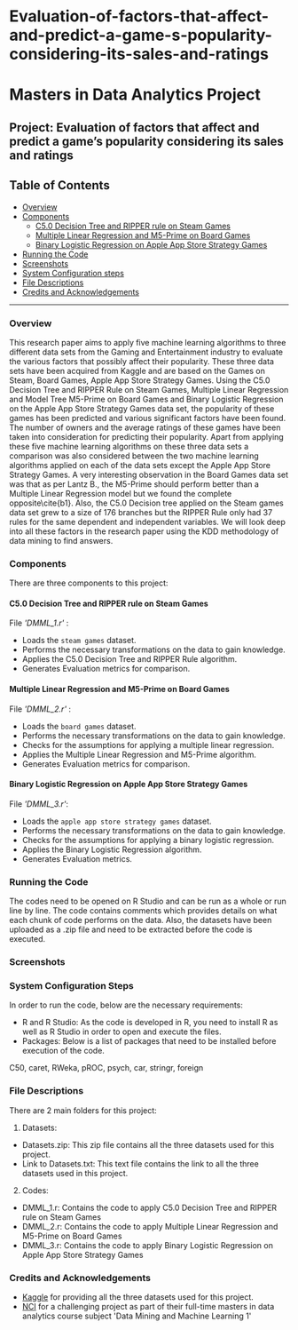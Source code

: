# Evaluation-of-factors-that-affect-and-predict-a-game-s-popularity-considering-its-sales-and-ratings

# Masters in Data Analytics Project

## Project: Evaluation of factors that affect and predict a game’s popularity considering its sales and ratings

## Table of Contents

- [Overview](#overview)
- [Components](#components)
  - [C5.0 Decision Tree and RIPPER rule on Steam Games](#steam)
  - [Multiple Linear Regression and M5-Prime on Board Games](#board)
  - [Binary Logistic Regression on Apple App Store Strategy Games](#strategy)
- [Running the Code](#running)
- [Screenshots](#screenshots)
- [System Configuration steps](#config)
- [File Descriptions](#files)
- [Credits and Acknowledgements](#credits)

***

<a id='overview'></a>

### Overview
This research paper aims to apply five machine learning algorithms to three different data sets from the  Gaming and Entertainment industry to evaluate the various factors that possibly affect their popularity. These three data sets have been acquired from Kaggle and are based on the Games on Steam, Board Games, Apple App Store Strategy Games. Using the C5.0 Decision Tree and RIPPER Rule on Steam Games, Multiple Linear Regression and Model Tree M5-Prime on Board Games and Binary Logistic Regression on the Apple App Store Strategy Games data set, the popularity of these games has been predicted and various significant factors have been found. The number of owners and the average ratings of these games have been taken into consideration for predicting their popularity. Apart from applying these five machine learning algorithms on these three data sets a comparison was also considered between the two machine learning algorithms applied on each of the data sets except the Apple App Store Strategy Games. A very interesting observation in the Board Games data set was that as per Lantz B., the M5-Prime should perform better than a Multiple Linear Regression model but we found the complete opposite\cite{b1}. Also, the C5.0 Decision tree applied on the Steam games data set grew to a size of 176 branches but the RIPPER Rule only had 37 rules for the same dependent and independent variables. We will look deep into all these factors in the research paper using the KDD methodology of data mining to find answers.

<a id='components'></a>

### Components
There are three components to this project:

<a id='steam'></a>

#### C5.0 Decision Tree and RIPPER rule on Steam Games
File _'DMML\_1.r'_ :

- Loads the `steam games` dataset.
- Performs the necessary transformations on the data to gain knowledge.
- Applies the C5.0 Decision Tree and RIPPER Rule algorithm.
- Generates Evaluation metrics for comparison.

<a id='board'></a>

#### Multiple Linear Regression and M5-Prime on Board Games
File _'DMML\_2.r'_ :

- Loads the `board games` dataset.
- Performs the necessary transformations on the data to gain knowledge.
- Checks for the assumptions for applying a multiple linear regression.
- Applies the Multiple Linear Regression and M5-Prime algorithm.
- Generates Evaluation metrics for comparison.

<a id='strategy'></a>

#### Binary Logistic Regression on Apple App Store Strategy Games
File _'DMML\_3.r'_:

- Loads the `apple app store strategy games` dataset.
- Performs the necessary transformations on the data to gain knowledge.
- Checks for the assumptions for applying a binary logistic regression.
- Applies the Binary Logistic Regression algorithm.
- Generates Evaluation metrics.

<a id='running'></a>

### Running the Code

The codes need to be opened on R Studio and can be run as a whole or run line by line. The code contains comments which provides details on what each chunk of code performs on the data. Also, the datasets have been uploaded as a .zip file and need to be extracted before the code is executed.

<a id='screenshots'></a>

### Screenshots

<a id='config'></a>

### System Configuration Steps

In order to run the code, below are the necessary requirements:

- R and R Studio: As the code is developed in R, you need to install R as well as R Studio in order to open and execute the files.
- Packages: Below is a list of packages that need to be installed before execution of the code.

C50, caret, RWeka, pROC, psych, car, stringr, foreign

<a id='files'></a>

### File Descriptions

There are 2 main folders for this project:

1. Datasets:
- Datasets.zip: This zip file contains all the three datasets used for this project.
- Link to Datasets.txt: This text file contains the link to all the three datasets used in this project.

2. Codes:
- DMML_1.r: Contains the code to apply C5.0 Decision Tree and RIPPER rule on Steam Games
- DMML_2.r: Contains the code to apply Multiple Linear Regression and M5-Prime on Board Games
- DMML_3.r: Contains the code to apply Binary Logistic Regression on Apple App Store Strategy Games

<a id='credits'></a>

### Credits and Acknowledgements

* [Kaggle](https://www.kaggle.com/) for providing all the three datasets used for this project.
* [NCI](https://www.ncirl.ie/) for a challenging project as part of their full-time masters in data analytics course subject 'Data Mining and Machine Learning 1'
